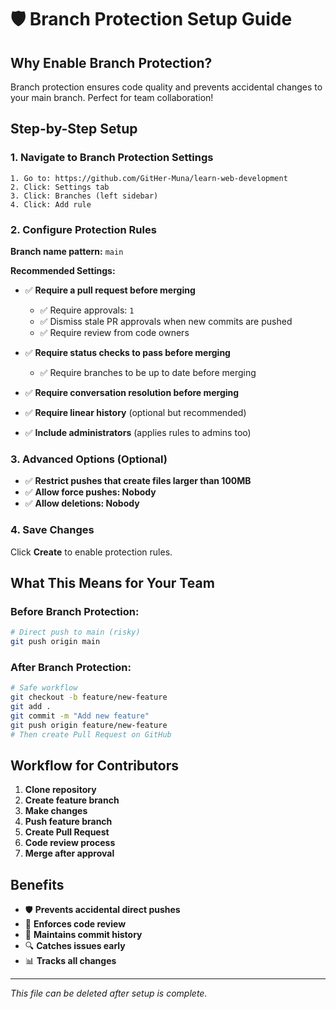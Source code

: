# 🛡️ Branch Protection Setup Guide

## Why Enable Branch Protection?

Branch protection ensures code quality and prevents accidental changes to your main branch. Perfect for team collaboration!

## Step-by-Step Setup

### 1. Navigate to Branch Protection Settings
```
1. Go to: https://github.com/GitHer-Muna/learn-web-development
2. Click: Settings tab
3. Click: Branches (left sidebar)
4. Click: Add rule
```

### 2. Configure Protection Rules

**Branch name pattern:** `main`

**Recommended Settings:**
- ✅ **Require a pull request before merging**
  - ✅ Require approvals: `1`
  - ✅ Dismiss stale PR approvals when new commits are pushed
  - ✅ Require review from code owners

- ✅ **Require status checks to pass before merging**
  - ✅ Require branches to be up to date before merging

- ✅ **Require conversation resolution before merging**

- ✅ **Require linear history** (optional but recommended)

- ✅ **Include administrators** (applies rules to admins too)

### 3. Advanced Options (Optional)
- ✅ **Restrict pushes that create files larger than 100MB**
- ✅ **Allow force pushes: Nobody**
- ✅ **Allow deletions: Nobody**

### 4. Save Changes
Click **Create** to enable protection rules.

## What This Means for Your Team

### Before Branch Protection:
```bash
# Direct push to main (risky)
git push origin main
```

### After Branch Protection:
```bash
# Safe workflow
git checkout -b feature/new-feature
git add .
git commit -m "Add new feature"
git push origin feature/new-feature
# Then create Pull Request on GitHub
```

## Workflow for Contributors

1. **Clone repository**
2. **Create feature branch**
3. **Make changes**
4. **Push feature branch**
5. **Create Pull Request**
6. **Code review process**
7. **Merge after approval**

## Benefits
- 🛡️ **Prevents accidental direct pushes**
- 👥 **Enforces code review**
- 📝 **Maintains commit history**
- 🔍 **Catches issues early**
- 📊 **Tracks all changes**

---
*This file can be deleted after setup is complete.*
